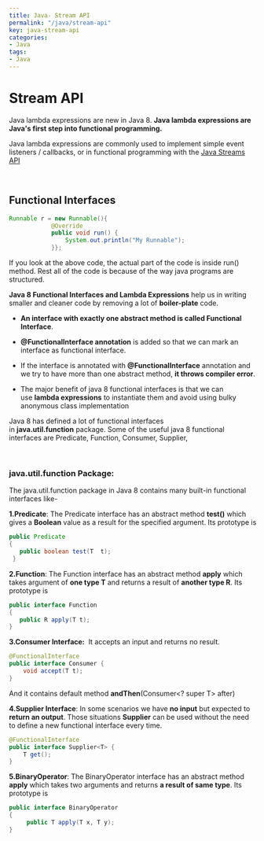 ```yaml
---
title: Java- Stream API
permalink: "/java/stream-api"
key: java-stream-api
categories:
- Java
tags:
- Java
---
```


Stream API
=============

Java lambda expressions are new in Java 8. **Java lambda expressions are Java's
first step into functional programming.**

Java lambda expressions are commonly used to implement simple event listeners /
callbacks, or in functional programming with the [Java Streams
API](http://tutorials.jenkov.com/java-collections/streams.html)

<br>

Functional Interfaces
---------------------
```java
Runnable r = new Runnable(){
			@Override
			public void run() {
				System.out.println("My Runnable");
			}};
```

If you look at the above code, the actual part of the code is inside run()
method. Rest all of the code is because of the way java programs are structured.

**Java 8 Functional Interfaces and Lambda Expressions** help us in writing
smaller and cleaner code by removing a lot of **boiler-plate** code.

-   **An interface with exactly one abstract method is called Functional
    Interface**. 

-   **@FunctionalInterface annotation** is added so that we can mark an
    interface as functional interface.

-   If the interface is annotated with **@FunctionalInterface** annotation and
    we try to have more than one abstract method, **it throws compiler error**.

-   The major benefit of java 8 functional interfaces is that we can
    use **lambda expressions** to instantiate them and avoid using bulky
    anonymous class implementation

Java 8 has defined a lot of functional interfaces
in **java.util.function** package. Some of the useful java 8 functional
interfaces are Predicate, Function, Consumer, Supplier, 

<br>

### java.util.function Package:

The java.util.function package in Java 8 contains many built-in functional
interfaces like-

**1.Predicate**: The Predicate interface has an abstract method **test()** which
gives a **Boolean** value as a result for the specified argument. Its prototype
is
```java
public Predicate
{
   public boolean test(T  t);
 }
```


**2.Function**: The Function interface has an abstract method **apply** which
takes argument of **one type T** and returns a result of **another type R**. Its
prototype is
```java
public interface Function 
{
   public R apply(T t);
}
```


**3.Consumer Interface:**  It accepts an input and returns no result.
```java
@FunctionalInterface
public interface Consumer {
    void accept(T t);
}
```


And it contains default method **andThen**(Consumer<? super T> after)

**4.Supplier Interface**: In some scenarios we have **no input** but expected to
**return an output**. Those situations **Supplier<T>** can be used without the
need to define a new functional interface every time.
```java
@FunctionalInterface
public interface Supplier<T> {
    T get();
}
```


**5.BinaryOperator**: The BinaryOperator interface has an abstract method
**apply** which takes two arguments and returns **a result of same type**. Its
prototype is
```java
public interface BinaryOperator 
{
     public T apply(T x, T y);
}
```
